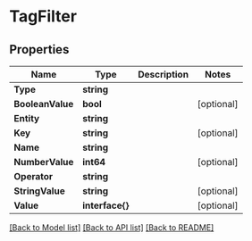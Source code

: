# TagFilter

## Properties

Name | Type | Description | Notes
------------ | ------------- | ------------- | -------------
**Type** | **string** |  | 
**BooleanValue** | **bool** |  | [optional] 
**Entity** | **string** |  | 
**Key** | **string** |  | [optional] 
**Name** | **string** |  | 
**NumberValue** | **int64** |  | [optional] 
**Operator** | **string** |  | 
**StringValue** | **string** |  | [optional] 
**Value** | **interface{}** |  | [optional] 

[[Back to Model list]](../README.md#documentation-for-models) [[Back to API list]](../README.md#documentation-for-api-endpoints) [[Back to README]](../README.md)


